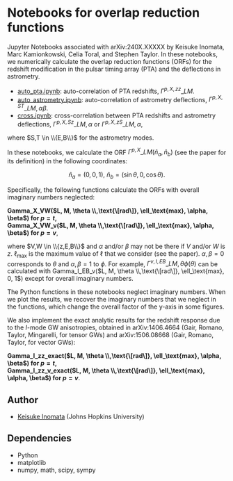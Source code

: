 # Notebooks for overlap reduction functions

Jupyter Notebooks associated with arXiv:240X.XXXXX by Keisuke Inomata, Marc Kamionkowski, Celia Toral, and Stephen Taylor.
In these notebooks, we numerically calculate the overlap reduction functions (ORFs) for the redshift modification in the pulsar timing array (PTA) and the deflections in astrometry.

- [auto_pta.ipynb](auto_pta.ipynb): auto-correlation of PTA redshifts, $\Gamma^{p,X,zz}\_{LM}$. 
- [auto_astrometry.ipynb](auto_astrometry.ipynb): auto-correlation of astrometry deflections, $\Gamma^{p,X,ST}\_{LM,\alpha\beta}$. 
- [cross.ipynb](cross.ipynb): cross-correlation between PTA redshifts and astrometry deflections, $\Gamma^{p,X,Sz}\_{LM,\alpha}$ or $\Gamma^{p,X,zS}\_{LM,\alpha}$,  

where $S,T \in \\{E,B\\}$ for the astrometry modes.

In these notebooks, we calculate the ORF $\Gamma^{p,X}\_{LM}(\hat n_a, \hat n_b)$ (see the paper for its definition) in the following coordinates:  

$$
  \hat n_a = (0,0,1),\  \hat n_b = (\sin \theta, 0, \cos \theta).
$$  

Specifically, the following functions calculate the ORFs with overall imaginary numbers neglected:  
  
**Gamma_X_VW($L, M, \theta \\,\text{\[rad\]}, \ell_\text{max}, \alpha, \beta$) for $p = t$,**  
**Gamma_X_VW_v($L, M, \theta \\,\text{\[rad\]}, \ell_\text{max}, \alpha, \beta$) for $p = v$**,  
  
where $V,W \in \\{z,E,B\\}$ and $\alpha$ and/or $\beta$ may not be there if $V$ and/or $W$ is $z$.
$\ell_\text{max}$ is the maximum value of $\ell$ that we consider (see the paper). $\alpha,\beta = 0$ corresponds to $\theta$ and $\alpha,\beta = 1$ to $\phi$. For example, $\Gamma^{v,I,EB}\_{LM,\theta \phi}(\theta)$ can be calculated with Gamma_I_EB_v($L, M, \theta \\,\text{\[rad\]}, \ell_\text{max}, 0, 1$) except for overall imaginary numbers.


The Python functions in these notebooks neglect imaginary numbers. When we plot the results, we recover the imaginary numbers that we neglect in the functions, which change the overall factor of the y-axis in some figures.


We also implement the exact analytic results for the redshift response due to the $I$-mode GW anisotropies, obtained in arXiv:1406.4664 (Gair, Romano, Taylor, Mingarelli, for tensor GWs) and arXiv:1506.08668 (Gair, Romano, Taylor, for vector GWs):

**Gamma_I_zz_exact($L, M, \theta \\,\text{\[rad\]}, \ell_\text{max}, \alpha, \beta$) for $p = t$,**  
**Gamma_I_zz_v_exact($L, M, \theta \\,\text{\[rad\]}, \ell_\text{max}, \alpha, \beta$) for $p = v$**.



## Author
- [Keisuke Inomata](mailto:kinomat1@jhu.edu) (Johns Hopkins University)

## Dependencies
- Python
- matplotlib
- numpy, math, scipy, sympy

